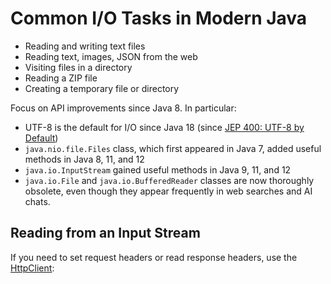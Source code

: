 # Common I/O Tasks in Modern Java

- Reading and writing text files
- Reading text, images, JSON from the web
- Visiting files in a directory
- Reading a ZIP file
- Creating a temporary file or directory

Focus on API improvements since Java 8. In particular:

- UTF-8 is the default for I/O since Java 18 (since [JEP 400: UTF-8 by Default](https://openjdk.org/jeps/400))
- `java.nio.file.Files` class, which first appeared in Java 7, added useful methods in Java 8, 11, and 12
- `java.io.InputStream` gained useful methods in Java 9, 11, and 12
- `java.io.File` and `java.io.BufferedReader` classes are now thoroughly obsolete, even though they appear frequently in web searches and AI chats.

## Reading from an Input Stream

If you need to set request headers or read response headers, use the [HttpClient](https://docs.oracle.com/en/java/javase/23/docs/api/java.net.http/java/net/http/HttpClient.html):
